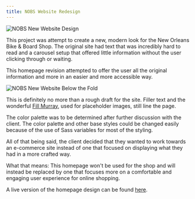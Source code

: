 ```yaml
---
title: NOBS Website Redesign
---
```


<img class="post-pic-body" src="{{ site.baseurl }}/assets/img/work/proj-1/nobs.png" alt="NOBS New Website Design">

This project was attempt to create a new, modern look for the New Orleans Bike & Board Shop. The original site had text that was incredibly hard to read and a carousel setup that offered little information without the user clicking through or waiting.

This homepage revision attempted to offer the user all the original information and more in an easier and more accessible way. 

<img class="post-pic-body" src="{{ site.baseurl }}/assets/img/work/proj-1/nobs-belowfold.png" alt="NOBS New Website Below the Fold">

This is definitely no more than a rough draft for the site. Filler text and the wonderful [Fill Murray](http://fillmurray.com/ "Fill Murray"), used for placeholder images, still line the page.

The color palette was to be determined after further discussion with the client. The color palette and other base styles could be changed easily because of the use of Sass variables for most of the styling.

All of that being said, the client decided that they wanted to work towards an e-commerce site instead of one that focused on displaying what they had in a more crafted way. 

What that means: This homepage won't be used for the shop and will instead be replaced by one that focuses more on a comfortable and engaging user experience for online shopping.

A live version of the homepage design can be found [here](http://zacharymeredith.com/nobs/# "NOBS Homepage Redesign").